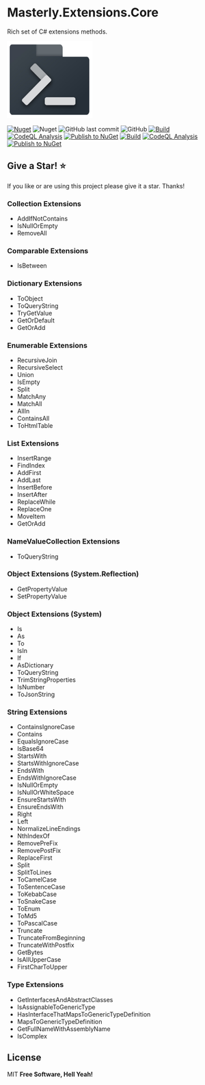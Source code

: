 # Masterly.Extensions.Core
Rich set of C# extensions methods.

<img src="https://raw.githubusercontent.com/a7mdfre7at/Masterly.Extensions.Core/master/repo_image.png" width="200" height="180">

[![Nuget](https://img.shields.io/nuget/v/Masterly.Extensions.Core?style=flat-square)](https://www.nuget.org/packages/Masterly.Extensions.Core) ![Nuget](https://img.shields.io/nuget/dt/Masterly.Extensions.Core?label=nuget%20downloads&style=flat-square) ![GitHub last commit](https://img.shields.io/github/last-commit/a7mdfre7at/Masterly.Extensions.Core?style=flat-square) ![GitHub](https://img.shields.io/github/license/a7mdfre7at/Masterly.Extensions.Core?style=flat-square) [![Build](https://github.com/a7mdfre7at/Masterly.Extensions.Core/actions/workflows/build.yml/badge.svg?branch=master)](https://github.com/a7mdfre7at/Masterly.Extensions.Core/actions/workflows/build.yml) [![CodeQL Analysis](https://github.com/a7mdfre7at/Masterly.Extensions.Core/actions/workflows/codeql-analysis.yml/badge.svg?branch=master)](https://github.com/a7mdfre7at/Masterly.Extensions.Core/actions/workflows/codeql-analysis.yml) [![Publish to NuGet](https://github.com/a7mdfre7at/Masterly.Extensions.Core/actions/workflows/publish.yml/badge.svg?branch=master)](https://github.com/a7mdfre7at/Masterly.Extensions.Core/actions/workflows/publish.yml) [![Build](https://github.com/a7mdfre7at/Masterly.Extensions.Core/actions/workflows/build.yml/badge.svg?branch=master)](https://github.com/a7mdfre7at/Masterly.Extensions.Core/actions/workflows/build.yml) [![CodeQL Analysis](https://github.com/a7mdfre7at/Masterly.Extensions.Core/actions/workflows/codeql-analysis.yml/badge.svg?branch=master)](https://github.com/a7mdfre7at/Masterly.Extensions.Core/actions/workflows/codeql-analysis.yml) [![Publish to NuGet](https://github.com/a7mdfre7at/Masterly.Extensions.Core/actions/workflows/publish.yml/badge.svg?branch=master)](https://github.com/a7mdfre7at/Masterly.Extensions.Core/actions/workflows/publish.yml)

## Give a Star! :star:

If you like or are using this project please give it a star. Thanks!

### Collection Extensions
- AddIfNotContains
- IsNullOrEmpty
- RemoveAll

### Comparable Extensions
- IsBetween

### Dictionary Extensions
- ToObject
- ToQueryString
- TryGetValue
- GetOrDefault
- GetOrAdd

### Enumerable Extensions
- RecursiveJoin
- RecursiveSelect
- Union
- IsEmpty
- Split
- MatchAny
- MatchAll
- AllIn
- ContainsAll
- ToHtmlTable

### List Extensions
- InsertRange
- FindIndex
- AddFirst
- AddLast
- InsertBefore
- InsertAfter
- ReplaceWhile
- ReplaceOne
- MoveItem
- GetOrAdd

### NameValueCollection Extensions
- ToQueryString

### Object Extensions (System.Reflection)
- GetPropertyValue
- SetPropertyValue

### Object Extensions (System)
- Is
- As
- To
- IsIn
- If
- AsDictionary
- ToQueryString
- TrimStringProperties
- IsNumber
- ToJsonString

### String Extensions
- ContainsIgnoreCase
- Contains
- EqualsIgnoreCase
- IsBase64
- StartsWith
- StartsWithIgnoreCase
- EndsWith
- EndsWithIgnoreCase
- IsNullOrEmpty
- IsNullOrWhiteSpace
- EnsureStartsWith
- EnsureEndsWith
- Right
- Left
- NormalizeLineEndings
- NthIndexOf
- RemovePreFix
- RemovePostFix
- ReplaceFirst
- Split
- SplitToLines
- ToCamelCase
- ToSentenceCase
- ToKebabCase
- ToSnakeCase
- ToEnum
- ToMd5
- ToPascalCase
- Truncate
- TruncateFromBeginning
- TruncateWithPostfix
- GetBytes
- IsAllUpperCase
- FirstCharToUpper

### Type Extensions
- GetInterfacesAndAbstractClasses
- IsAssignableToGenericType
- HasInterfaceThatMapsToGenericTypeDefinition
- MapsToGenericTypeDefinition
- GetFullNameWithAssemblyName
- IsComplex

## License

MIT
**Free Software, Hell Yeah!**
